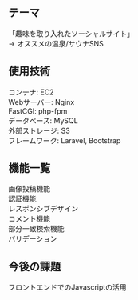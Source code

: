 ## テーマ
「趣味を取り入れたソーシャルサイト」  
 → オススメの温泉/サウナSNS  

## 使用技術
コンテナ: EC2  
Webサーバー: Nginx  
FastCGI: php-fpm  
データベース: MySQL  
外部ストレージ: S3  
フレームワーク: Laravel, Bootstrap  

## 機能一覧
画像投稿機能  
認証機能  
レスポンシブデザイン  
コメント機能  
部分一致検索機能  
バリデーション  

## 今後の課題
フロントエンドでのJavascriptの活用  
